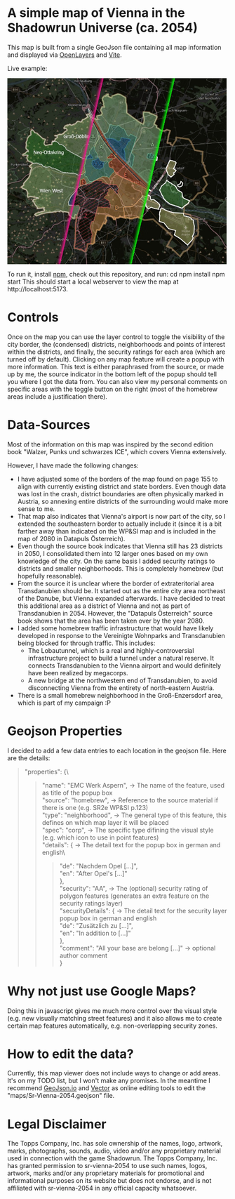 # A simple map of Vienna in the Shadowrun Universe (ca. 2054)

This map is built from a single GeoJson file containing all map information and displayed via [OpenLayers](https://openlayers.org/) and [Vite](https://vitejs.dev/).

Live example:

[<img src="https://raw.githubusercontent.com/jonovotny/sr-vienna-2054/refs/heads/main/images/vienna2050-promo.jpg" width="500px" align="center">](https://jonovotny.github.io/sr-vienna-2054/)

To run it, install [npm](https://docs.npmjs.com/downloading-and-installing-node-js-and-npm), check out this repository, and run:
cd <check-out directory>
npm install
npm start
This should start a local webserver to view the map at http://localhost:5173.

# Controls

Once on the map you can use the layer control to toggle the visibility of the city border, the (condensed) districts, neighborhoods and points of interest within the districts, and finally, the security ratings for each area (which are turned off by default). Clicking on any map feature will create a popup with more information. This text is either paraphrased from the source, or made up by me, the source indicator in the bottom left of the popup should tell you where I got the data from. You can also view my personal comments on specific areas with the toggle button on the right (most of the homebrew areas include a justification there).

# Data-Sources

Most of the information on this map was inspired by the second edition book "Walzer, Punks und schwarzes ICE", which covers Vienna extensively.

However, I have made the following changes:

* I have adjusted some of the borders of the map found on page 155 to align with currently existing district and state borders. Even though data was lost in the crash, district boundaries are often physically marked in Austria, so annexing entire districts of the surrounding would make more sense to me.
* That map also indicates that Vienna's airport is now part of the city, so I extended the southeastern border to actually include it (since it is a bit farther away than indicated on the WP&SI map and is included in the map of 2080 in Datapuls Österreich).
* Even though the source book indicates that Vienna still has 23 districts in 2050, I consolidated them into 12 larger ones based on my own knowledge of the city. On the same basis I added security ratings to districts and smaller neighborhoods. This is completely homebrew (but hopefully reasonable).
* From the source it is unclear where the border of extrateritorial area Transdanubien should be. It started out as the entire city area northeast of the Danube, but Vienna expanded afterwards. I have decided to treat this additional area as a district of Vienna and not as part of Transdanubien in 2054. However, the "Datapuls Österreich" source book shows that the area has been taken over by the year 2080.
* I added some homebrew traffic infrastructure that would have likely developed in response to the Vereinigte Wohnparks and Transdanubien being blocked for through traffic. This includes: 
  * The Lobautunnel, which is a real and highly-controversial infrastructure project to build a tunnel under a natural reserve. It connects Transdanubien to the Vienna airport and would definitely have been realized by megacorps.
  * A new bridge at the northwestern end of Transdanubien, to avoid disconnecting Vienna from the entirety of north-eastern Austria.
* There is a small homebrew neighborhood in the Groß-Enzersdorf area, which is part of my campaign :P

# Geojson Properties
I decided to add a few data entries to each location in the geojson file. Here are the details:

> "properties": {\
> > "name": "EMC Werk Aspern", -> The name of the feature, used as title of the popup box\
> > "source": "homebrew", -> Reference to the source material if there is one (e.g. SR2e WP&SI p.123)\
> > "type": "neighborhood", -> The general type of this feature, this defines on which map layer it will be placed\
> > "spec": "corp", -> The specific type difining the visual style (e.g. which icon to use in point features)\
> > "details": { -> The detail text for the popup box in german and english\
> > > "de": "Nachdem Opel [...]",\
> > > "en": "After Opel's [...]"\
> > },\
> > "security": "AA", -> The (optional) security rating of polygon features (generates an extra feature on the security ratings layer)\
> > "securityDetails": { -> The detail text for the security layer popup box in german and english\
> > > "de": "Zusätzlich zu [...]",\
> > > "en": "In addition to [...]"\
> > },\
> > "comment": "All your base are belong [...]" -> optional author comment\
> }

# Why not just use Google Maps?

Doing this in javascript gives me much more control over the visual style (e.g. new visually matching street features) and it also allows me to create certain map features automatically, e.g. non-overlapping security zones.

# How to edit the data?

Currently, this map viewer does not include ways to change or add areas. It's on my TODO list, but I won't make any promises.
In the meantime I recommend [GeoJson.io](https://geojson.io) and [Vector](https://vector.rocks/) as online editing tools to edit the "maps/Sr-Vienna-2054.geojson" file.

# Legal Disclaimer
The Topps Company, Inc. has sole ownership of the names, logo, artwork, marks, photographs, sounds, audio, video and/or any proprietary material used in connection with the game Shadowrun. The Topps Company, Inc. has granted permission to sr-vienna-2054 to use such names, logos, artwork, marks and/or any proprietary materials for promotional and informational purposes on its website but does not endorse, and is not affiliated with sr-vienna-2054 in any official capacity whatsoever.